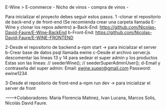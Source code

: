 E-Wine > E-commerce - Nicho de vinos - compra de vinos - 


Para inicializar el proyecto debes seguir estos pasos.
1 -clonar el repositorio de back-end y de front-end (Se recomienda crear una carpeta llamada E-Wine y clonar los repos adentro)
  a-Back-End: https://github.com/Nicolas-David-Faure/E-Wine-BackEnd
  b-Front-End: https://github.com/Nicolas-David-Faure/E-WINE-FRONTEND

2-Desde el repositorio de backend
  a-npm start -> para inicializar el server
  b-Crear base de datos psql llamada ewine
  c-Desde el archivo server.js descomentar las lineas 13 y 14 para sedear el super admin y los     productos  Estas son las lineas:
                                   // seederWine();
                                   // seederSuperAdminUser();
  d-Email y contraseña del super admin: 
                                  Email: ewine.super@gmail.com
                                  Password: ewine1234

3-Desde el repositorio de front-end
  a-npm run dev -> para inicializar el server de front

  --->Colaboradores: Maria Florencia Matinez, Ivan Lucana, Marcos Solis, Nicolás David Faure.  
